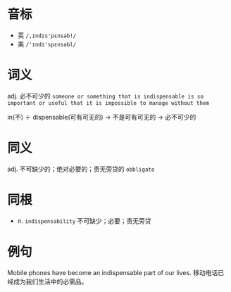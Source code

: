# 音标

- 英 `/,ɪndɪs'pɛnsəb!/`
- 美 `/'ɪndɪ'spɛnsəbl/`

# 词义

adj. 必不可少的
`someone or something that is indispensable is so important or useful that it is impossible to manage without them`



in(不) ＋ dispensable(可有可无的) → 不是可有可无的 → 必不可少的

# 同义

adj. 不可缺少的；绝对必要的；责无旁贷的
`obbligato`

# 同根

- n. `indispensability` 不可缺少；必要；责无旁贷

# 例句

Mobile phones have become an indispensable part of our lives.
移动电话已经成为我们生活中的必需品。


